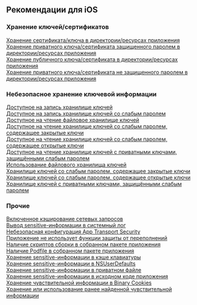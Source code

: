 ## Рекомендации для iOS

### Хранение ключей/сертификатов

<a href="ru/ios/storing_a_key_certificate_in_the_directory_resources_of_the_application_ios/">
        Хранение сертификата/ключа в директории/ресурсах приложения
      </a><br>
<a href="ru/ios/storing_a_private_key_certificate_protected_by_a_password_in_the_directory_resources_of_the_application_ios/">
        Хранение приватного ключа/сертификата защищенного паролем в директории/ресурсах приложения
      </a><br>
<a href="ru/ios/storing_a_public_key_certificate_in_the_directory_resources_of_the_application_ios/">
        Хранение публичного ключа/сертификата в директории/ресурсах приложения
      </a><br>
<a href="ru/ios/storing_a_private_key_certificate_that_is_not_protected_by_a_password_in_the_directory_resources_of_the_application_ios/">
        Хранение приватного ключа/сертификата не защищенного паролем в директории/ресурсах приложения
      </a>

### Небезопасное хранение ключевой информации

<a href="ru/ios/a_writable_keystore_ios/">
        Доступное на запись хранилище ключей
      </a><br>
<a href="ru/ios/a_keystore_with_write_permission_protected_by_a_weak_password_ios/">
        Доступное на запись хранилище ключей со слабым паролем
      </a><br>
<a href="ru/ios/readable_file_keystore_ios/">
        Доступное на чтение файловое хранилище ключей
      </a><br>
<a href="ru/ios/a_readable_keystore%2C_protected_by_a_weak_password%2C_with_private_keys_ios/">
        Доступное на чтение хранилище ключей со слабым паролем, содержащее закрытые ключи
      </a><br>
<a href="ru/ios/a_readable_keystore%2C_protected_by_a_weak_password%2C_with_public_keys_ios/">
        Доступное на чтение хранилище ключей со слабым паролем, содержащее открытые ключи
      </a><br>
<a href="ru/ios/a_readable_keystore_containing_private_keys_protected_by_a_weak_password_ios/">
        Доступное на чтение хранилище ключей с приватными ключами, защищёнными слабым паролем
      </a><br>
<a href="ru/ios/using_a_file_keystore_ios/">
        Использование файлового хранилища ключей
      </a><br>
<a href="ru/ios/a_keystore%2C_protected_by_weak_password%2C_containing_private_keys_ios/">
        Хранилище ключей со слабым паролем, содержащее закрытые ключи
      </a><br>
<a href="ru/ios/a_keystore%2C_protected_by_weak_password%2C_containing_public_keys_ios/">
        Хранилище ключей со слабым паролем, содержащее открытые ключи
      </a><br>
<a href="ru/ios/a_keystore_containing_private_keys_protected_by_a_weak_password_ios/">
        Хранилище ключей с приватными ключами, защищёнными слабым паролем
      </a>

### Прочие

<a href="ru/ios/enabled_caching_of_network_requests_ios/">
        Включенное кэширование сетевых запросов
      </a><br>
<a href="ru/ios/output_of_sensitive_information_into_the_system_log_ios/">
        Вывод sensitive-информации в системный лог
      </a><br>
<a href="ru/ios/insecure_app_transport_security_configuration_ios/">
        Небезопасная конфигурация App Transport Security
      </a><br>
<a href="ru/ios/application_does_not_use_overflow_protection_features_ios/">
        Приложение не использует функции защиты от переполнений
      </a><br>
<a href="ru/ios/presence_of_build_scripts_in_the_built_application_package_ios/">
        Наличие скриптов сборки в собранном пакете приложения
      </a><br>
<a href="ru/ios/presence_of_podfile_in_the_built_application_package_ios/">
        Наличие Podfile в собранном пакете приложения
      </a><br>
<a href="ru/ios/storing_sensitive_information_in_the_keyboard_cache_ios/">
        Хранение sensitive-информации в кэше клавиатуры
      </a><br>
<a href="ru/ios/storing_sensitive_information_in_nsuserdefaults_ios/">
        Хранение sensitive-информации в NSUserDefaults
      </a><br>
<a href="ru/ios/storing_sensitive_information_in_a_private_file_ios/">
        Хранение sensitive-информации в приватном файле
      </a><br>
<a href="ru/ios/storing_sensitive_information_in_the_application_source_code_ios/">
        Хранение sensitive-информации в исходном коде приложения
      </a><br>
<a href="ru/ios/storing_sensitive_information_in_binary_cookies_ios/">
        Хранение чувствительной информации в Binary Cookies
      </a><br>
<a href="ru/ios/storage_or_use_of_previously_found_sensitive_information_ios/">
        Хранение или использование ранее найденной чувствительной информации
      </a>